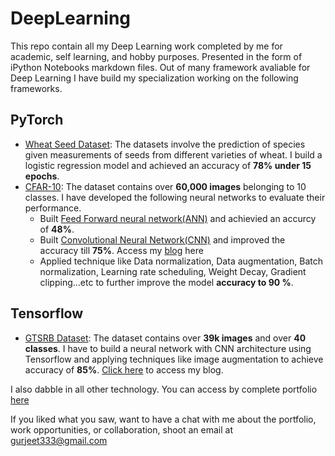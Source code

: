 # DeepLearning
This repo contain all my Deep Learning work completed by me for academic, self learning, and hobby purposes. Presented in the form of iPython Notebooks markdown files. 
Out of many framework avaliable for Deep Learning I have build my specialization working on the following frameworks.

## PyTorch
  - [Wheat Seed Dataset](https://nbviewer.jupyter.org/github/hargurjeet/DeepLearning/blob/main/Wheat_Seeds_Analysis_Pytorch_blogs.ipynb): The datasets involve the prediction of species given measurements of seeds from different varieties of wheat. I build a logistic regression model and achieved an accuracy of **78% under 15 epochs**.
  - [CFAR-10](https://www.kaggle.com/c/cifar-10): The dataset contains over **60,000 images** belonging to 10 classes. I have developed the following neural networks to evaluate their performance.
    - Built [Feed Forward neural network(ANN)](https://nbviewer.jupyter.org/github/hargurjeet/DeepLearning/blob/main/CFAR_10_Dataset.ipynb) and achievied an accurcy of **48%**.
    - Built [Convolutional Neural Network(CNN)](https://nbviewer.jupyter.org/github/hargurjeet/DeepLearning/blob/main/CNN_CFAR_10_Dataset.ipynb) and improved the accuracy till **75%**. Access my [blog](https://gurjeet333.medium.com/training-convolutional-neural-network-convnet-cnn-on-gpu-from-scratch-439e9fdc13a5) here
    - Applied technique like Data normalization, Data augmentation, Batch normalization, Learning rate scheduling, Weight Decay, Gradient clipping...etc to further improve the model **accuracy to 90 %**.

## Tensorflow
  - [GTSRB Dataset](https://nbviewer.jupyter.org/github/hargurjeet/DeepLearning/blob/main/GTRSB%20-%20CNN%20%28TensorFlow%29.ipynb): The dataset contains over **39k images** and over **40 classes**. I have to build a neural network with CNN architecture using Tensorflow and applying techniques like image augmentation to achieve accuracy of **85%**. [Click here](https://gurjeet333.medium.com/cnn-german-traffic-signal-recognition-benchmarking-using-tensorflow-accuracy-80-d069b7996082) to access my blog.


I also dabble in all other technology. You can access by complete portfolio [here](https://github.com/hargurjeet/Portfolio-Projects/blob/main/README.md)

If you liked what you saw, want to have a chat with me about the portfolio, work opportunities, or collaboration, shoot an email at gurjeet333@gmail.com

